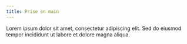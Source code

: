 ```yaml
---
title: Prise en main
---
```


Lorem ipsum dolor sit amet, consectetur adipiscing elit. Sed do eiusmod tempor incididunt ut labore et dolore magna aliqua.

